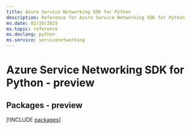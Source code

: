 ```yaml
---
title: Azure Service Networking SDK for Python
description: Reference for Azure Service Networking SDK for Python
ms.date: 02/20/2025
ms.topic: reference
ms.devlang: python
ms.service: servicenetworking
---
```

# Azure Service Networking SDK for Python - preview
## Packages - preview
[!INCLUDE [packages](service-networking-index.md)]